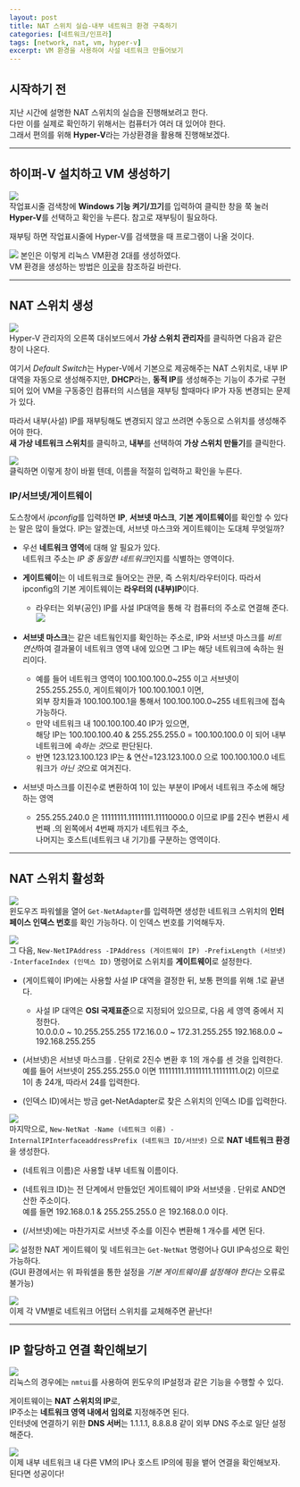 ```yaml
---
layout: post
title: NAT 스위치 실습-내부 네트워크 환경 구축하기
categories: [네트워크/인프라]
tags: [network, nat, vm, hyper-v]
excerpt: VM 환경을 사용하여 사설 네트워크 만들어보기
---
```


## 시작하기 전

지난 시간에 설명한 NAT 스위치의 실습을 진행해보려고 한다.  
다만 이를 실제로 확인하기 위해서는 컴퓨터가 여러 대 있어야 한다.  
그래서 편의를 위해 **Hyper-V**라는 가상환경을 활용해 진행해보겠다.

---

## 하이퍼-V 설치하고 VM 생성하기

![](https://velog.velcdn.com/images/kaebalkreator/post/263fd026-fc16-47f5-a8e6-593e622b2d94/image.png)  
작업표시줄 검색창에 **Windows 기능 켜기/끄기**를 입력하여 클릭한 창을 쭉 눌러  
**Hyper-V**를 선택하고 확인을 누른다. 참고로 재부팅이 필요하다.

재부팅 하면 작업표시줄에 Hyper-V를 검색했을 때 프로그램이 나올 것이다.

![](https://velog.velcdn.com/images/kaebalkreator/post/5880ead6-7cbe-48b9-84f5-62ac826f83b2/image.png)
본인은 이렇게 리눅스 VM환경 2대를 생성하였다.  
VM 환경을 생성하는 방법은 [이곳](https://learn.microsoft.com/ko-kr/virtualization/hyper-v-on-windows/quick-start/create-virtual-machine)을 참조하길 바란다.

---

## NAT 스위치 생성

![](https://velog.velcdn.com/images/kaebalkreator/post/1dce08df-d078-46f8-8f2d-2daac532ae53/image.png)  
Hyper-V 관리자의 오른쪽 대쉬보드에서 **가상 스위치 관리자**를 클릭하면 다음과 같은 창이 나온다.

여기서 *Default Switch*는 Hyper-V에서 기본으로 제공해주는 NAT 스위치로, 내부 IP 대역을 자동으로 생성해주지만,
**DHCP**라는, **동적 IP**를 생성해주는 기능이 추가로 구현되어 있어 VM을 구동중인 컴퓨터의 시스템을 재부팅 할때마다 IP가 자동 변경되는 문제가 있다.  

따라서 내부(사설) IP를 재부팅해도 변경되지 않고 쓰려면 수동으로 스위치를 생성해주어야 한다.  
**새 가상 네트워크 스위치**를 클릭하고, **내부**를 선택하여 **가상 스위치 만들기**를 클릭한다.

![](https://velog.velcdn.com/images/kaebalkreator/post/8c25234a-e3e8-40f3-9435-9835acd8ffdf/image.png)  
클릭하면 이렇게 창이 바뀔 텐데, 이름을 적절히 입력하고 확인을 누른다.

### IP/서브넷/게이트웨이

도스창에서 *ipconfig*를 입력하면 **IP**, **서브넷 마스크**, **기본 게이트웨이**를 확인할 수 있다는 말은 많이 들었다. IP는 알겠는데, 서브넷 마스크와 게이트웨이는 도대체 무엇일까?

* 우선 **네트워크 영역**에 대해 알 필요가 있다.  
네트워크 주소는 *IP 중 동일한 네트워크*인지를 식별하는 영역이다.

* **게이트웨이**는 이 네트워크로 들어오는 관문, 즉 스위치/라우터이다. 따라서 ipconfig의 기본 게이트웨이는 **라우터의 (내부)IP**이다.
  * 라우터는 외부(공인) IP를 사설 IP대역을 통해 각 컴퓨터의 주소로 연결해 준다.  
  ![](https://velog.velcdn.com/images/kaebalkreator/post/66281575-9537-4fcb-ac3a-7a082f37dcaf/image.png)


* **서브넷 마스크**는 같은 네트웤인지를 확인하는 주소로, IP와 서브넷 마스크를 *비트 연산*하여 결과물이 네트워크 영역 내에 있으면 그 IP는 해당 네트워크에 속하는 원리이다.  
  * 예를 들어 네트워크 영역이 100.100.100.0~255 이고 서브넷이 255.255.255.0, 게이트웨이가 100.100.100.1 이면,  
  외부 장치들과 100.100.100.1을 통해서 100.100.100.0~255 네트워크에 접속 가능하다.
  * 만약 네트워크 내 100.100.100.40 IP가 있으면,  
  해당 IP는 100.100.100.40 & 255.255.255.0 = 100.100.100.0 이 되어 내부 네트워크에 *속하는 것*으로 판단된다.
  * 반면 123.123.100.123 IP는 & 연산=123.123.100.0 으로 100.100.100.0 네트워크가 *아닌 것*으로 여겨진다.
  
* 서브넷 마스크를 이진수로 변환하여 1이 있는 부분이 IP에서 네트워크 주소에 해당하는 영역
  * 255.255.240.0 은 11111111.11111111.11110000.0 이므로 IP를 2진수 변환시 세번째 .의 왼쪽에서 4번째 까지가 네트워크 주소,  
  나머지는 호스트(네트워크 내 기기)를 구분하는 영역이다.

---

## NAT 스위치 활성화

![](https://velog.velcdn.com/images/kaebalkreator/post/0c913370-c2fd-4754-833a-64f586153d74/image.png)  
윈도우즈 파워쉘을 열어 ```Get-NetAdapter```를 입력하면 생성한 네트워크 스위치의 **인터페이스 인덱스 번호**를 확인 가능하다. 이 인덱스 번호를 기억해두자.

![](https://velog.velcdn.com/images/kaebalkreator/post/c372ee40-9594-4b5c-87c4-30224184c62d/image.png)  
그 다음, ```New-NetIPAddress -IPAddress (게이트웨이 IP) -PrefixLength (서브넷) -InterfaceIndex (인덱스 ID)``` 명령어로 스위치를 **게이트웨이**로 설정한다.

* (게이트웨이 IP)에는 사용할 사설 IP 대역을 결정한 뒤, 보통 편의를 위해 .1로 끝낸다.
  * 사설 IP 대역은 **OSI 국제표준**으로 지정되어 있으므로, 다음 세 영역 중에서 지정한다.  
  10.0.0.0 ~ 10.255.255.255
  172.16.0.0 ~ 172.31.255.255
  192.168.0.0 ~ 192.168.255.255

* (서브넷)은 서브넷 마스크를 . 단위로 2진수 변환 후 1의 개수를 센 것을 입력한다.  
  예를 들어 서브넷이 255.255.255.0 이면 11111111.11111111.11111111.0(2) 이므로  
  1이 총 24개, 따라서 24를 입력한다.
  
* (인덱스 ID)에서는 방금 get-NetAdapter로 찾은 스위치의 인덱스 ID를 입력한다.

![](https://velog.velcdn.com/images/kaebalkreator/post/496b5b98-1128-4d06-bebc-534cbbd47769/image.png)  
마지막으로, ```New-NetNat -Name (네트워크 이름) -InternalIPInterfaceaddressPrefix (네트워크 ID/서브넷)``` 으로 **NAT 네트워크 환경**을 생성한다.

* (네트워크 이름)은 사용할 내부 네트웤 이름이다.

* (네트워크 ID)는 전 단계에서 만들었던 게이트웨이 IP와 서브넷을 . 단위로 AND연산한 주소이다.  
  예를 들면 192.168.0.1 & 255.255.255.0 은 192.168.0.0 이다.

* (/서브넷)에는 마찬가지로 서브넷 주소를 이진수 변환해 1 개수를 세면 된다.

![](https://velog.velcdn.com/images/kaebalkreator/post/f93b5f6c-1f93-433f-80a7-75d597c324f5/image.png)
설정한 NAT 게이트웨이 및 네트워크는 ```Get-NetNat``` 명령어나 GUI IP속성으로 확인 가능하다.  
(GUI 환경에서는 위 파워셀을 통한 설정을 *기본 게이트웨이를 설정해야 한다는* 오류로 불가능)

![](https://velog.velcdn.com/images/kaebalkreator/post/39d075de-ea4d-4a72-a33d-26529ed8609c/image.png)  
이제 각 VM별로 네트워크 어댑터 스위치를 교체해주면 끝난다!

---

## IP 할당하고 연결 확인해보기

![](https://velog.velcdn.com/images/kaebalkreator/post/28cc57b0-0a6f-440e-80f9-2aa662d45daf/image.png)  
리눅스의 경우에는 ```nmtui```를 사용하여 윈도우의 IP설정과 같은 기능을 수행할 수 있다.

게이트웨이는 **NAT 스위치의 IP**로,  
IP주소는 **네트워크 영역 내에서 임의로** 지정해주면 된다.  
인터넷에 연결하기 위한 **DNS 서버**는 1.1.1.1, 8.8.8.8 같이 외부 DNS 주소로 일단 설정해준다.

![](https://velog.velcdn.com/images/kaebalkreator/post/1b2cad9f-32de-42f2-834d-236bb20d9a35/image.png)  
이제 내부 네트워크 내 다른 VM의 IP나 호스트 IP의에 핑을 뱉어 연결을 확인해보자.  
된다면 성공이다!